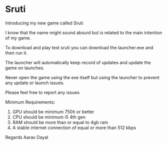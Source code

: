 # Sruti
Introducing my new game called Sruti

I know that the name might sound absurd but is related to the main intention of my game.

To download and play test sruti you can download the launcher.exe and then run it.

The launcher will automatically keep record of updates and update the game on launches.

Never open the game using the exe itself but using the launcher to prevent any update or launch issues.

Please feel free to report any issues

Minimum Requirements:
  1. GPU should be minimum 750ti or better
  2. CPU should be minimum i5 4th gen
  3. RAM should be more than or equal to 4gb ram
  4. A stable internet connection of equal or more than 512 kbps

Regards Aarav Dayal
